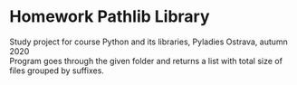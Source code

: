 # Homework Pathlib Library
Study project for course Python and its libraries, Pyladies Ostrava, autumn 2020  
Program goes through the given folder and returns a list with total size of files grouped by suffixes.
